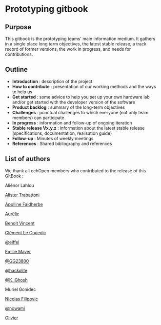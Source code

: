 # Prototyping gitbook

## Purpose

This gitbook is the prototyping teams' main information medium. It gathers in a single place long term objectives, the latest stable release, a track record of former versions, the work in progress, and needs for contributions.

## Outline

* **Introduction** : description of the project
* **How to contribute** : presentation of our working methods and the ways to help us
* **Get started** : some advice to help you set up your own hardware lab and/or get started with the developer version of the software 
* **Product backlog** : summary of the long-term objectives
* **Challenges** : punctual challenges to which everyone \(not only team members\) can participate
* **In progress** : information and follow-up of ongoing iteration
* **Stable release Vx.y.z** : information about the latest stable release \(specifications, documentation, realisation guide\)
* **Follow-up** : Minutes of weekly meetings
* **References** : Shared bibliography and references

## List of authors

We thank all echOpen members who contributed to the release of this GitBook :

Aliénor Lahlou

[Alister Trabattoni](https://github.com/halipster)

[Apolline Faidherbe](http://github.com/ApollineF)

[Aurélie](https://github.com/aurelie-mutschler)

[Benoit Vincent](https://github.com/Bivi)

[Clément Le Couedic](https://github.com/clecoued)

[@eiffel](https://github.com/eiffel-fl)

[Emilie Mayer](https://github.com/mayere)

[@GG23800](https://github.com/GG23800)

[@hackolite](https://github.com/hackolite)

[@K. Ghosh](https://github.com/kelu124)

Muriel Gonidec

[Nicolas Filipovic](https://github.com/nfilipov)

[@nowami](https://github.com/benchoufi)

[Olivier](https://github.com/Olivierff)

